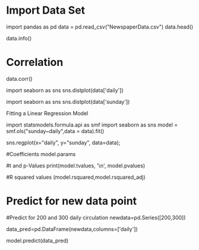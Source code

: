# Import Data Set

import pandas as pd
data = pd.read_csv("NewspaperData.csv")
data.head()

data.info()

# Correlation

data.corr()

import seaborn as sns
sns.distplot(data['daily'])

import seaborn as sns
sns.distplot(data['sunday'])

Fitting a Linear Regression Model

import statsmodels.formula.api as smf
import seaborn as sns
model = smf.ols("sunday~daily",data = data).fit()

sns.regplot(x="daily", y="sunday", data=data);

#Coefficients
model.params

#t and p-Values
print(model.tvalues, '\n', model.pvalues)    

#R squared values
(model.rsquared,model.rsquared_adj)

# Predict for new data point

#Predict for 200 and 300 daily circulation
newdata=pd.Series([200,300])

data_pred=pd.DataFrame(newdata,columns=['daily'])

model.predict(data_pred)


